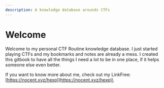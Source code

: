 ```yaml
---
description: A knowledge database arounds CTFs
---
```


# Welcome

Welcome to my personal CTF Routine knowledge database. I just started playing CTFs and my bookmarks and notes are already a mess. I created this gitbook to have all the things I need a lot to be in one place, if it helps someone else even better.

If you want to know more about me, check out my LinkFree: [https://nocent.xyz/hexp](https://nocent.xyz/hexp)\


